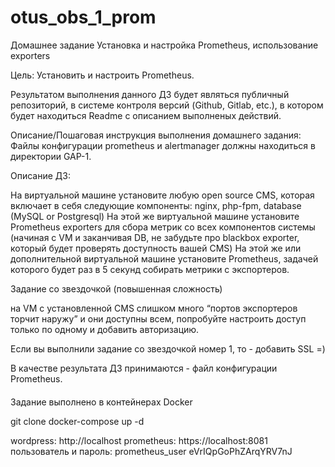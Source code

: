 # otus_obs_1_prom
Домашнее задание
Установка и настройка Prometheus, использование exporters

Цель:
Установить и настроить Prometheus.

Результатом выполнения данного ДЗ будет являться публичный репозиторий, в системе контроля версий (Github, Gitlab, etc.), в котором будет находиться Readme с описанием выполненых действий.


Описание/Пошаговая инструкция выполнения домашнего задания:
Файлы конфигурации prometheus и alertmanager должны находиться в директории GAP-1.


Описание ДЗ:

На виртуальной машине установите любую open source CMS, которая включает в себя следующие компоненты: nginx, php-fpm, database (MySQL or Postgresql)
На этой же виртуальной машине установите Prometheus exporters для сбора метрик со всех компонентов системы (начиная с VM и заканчивая DB, не забудьте про blackbox exporter, который будет проверять доступность вашей CMS)
На этой же или дополнительной виртуальной машине установите Prometheus, задачей которого будет раз в 5 секунд собирать метрики с экспортеров.

Задание со звездочкой (повышенная сложность)

на VM с установленной CMS слишком много “портов экспортеров торчит наружу” и они доступны всем, попробуйте настроить доступ только по одному и добавить авторизацию.

Если вы выполнили задание со звездочкой номер 1, то - добавить SSL =)

В качестве результата ДЗ принимаются - файл конфигурации Prometheus.

#### 

Задание выполнено в контейнерах Docker

git clone
docker-compose up -d

wordpress: http://localhost
prometheus: https://localhost:8081
пользователь и пароль:
prometheus_user
eVrIQpGoPhZArqYRV7nJ
